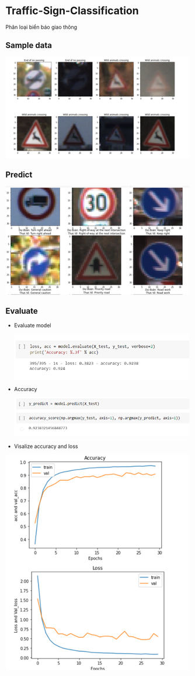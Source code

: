 # Traffic-Sign-Classification
Phân loại biển báo giao thông

## Sample data
![alt text](https://github.com/hDn24/Detect-Traffic-Sign/blob/master/sample_data.PNG)

## Predict
![alt text](https://github.com/hDn24/Detect-Traffic-Sign/blob/master/predict.PNG)
## Evaluate
- Evaluate model

  ![alt text](https://github.com/hDn24/Detect-Traffic-Sign/blob/master/evaluate_model.PNG)
  
- Accuracy

  ![alt text](https://github.com/hDn24/Detect-Traffic-Sign/blob/master/acc_predict.PNG)
  
 - Visalize accuracy and loss
 
  ![alt text](https://github.com/hDn24/Detect-Traffic-Sign/blob/master/loss_acc.PNG)
